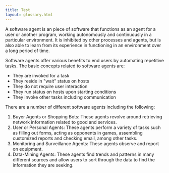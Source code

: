 ```yaml
---
title: Test
layout: glossary.html
---
```


A software agent is an piece of software that functions as an agent for a user or another program, working autonomously and continuously in a particular environment. It is inhibited by other processes and agents, but is also able to learn from its experience in functioning in an environment over a long period of time.

Software agents offer various benefits to end users by automating repetitive tasks. The basic concepts related to software agents are:

* They are invoked for a task
* They reside in "wait" status on hosts
* They do not require user interaction
* They run status on hosts upon starting conditions
* They invoke other tasks including communication

There are a number of different software agents including the following:

1. Buyer Agents or Shopping Bots: These agents revolve around retrieving network information related to good and services.
1. User or Personal Agents: These agents perform a variety of tasks such as filling out forms, acting as opponents in games, assembling customized reports and checking email, among other tasks.
1. Monitoring and Surveillance Agents: These agents observe and report on equipment.
1. Data-Mining Agents: These agents find trends and patterns in many different sources and allow users to sort through the data to find the information they are seeking.